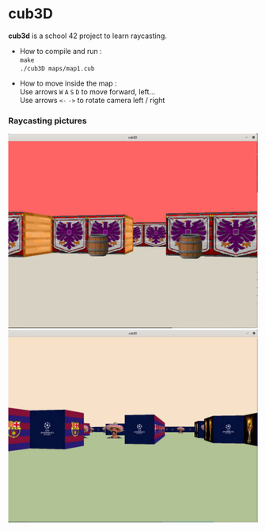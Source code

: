 # cub3D

**cub3d** is a school 42 project to learn raycasting.</br>

* How to compile and run : </br>
`make` </br>
`./cub3D maps/map1.cub` </br>

* How to move inside the map : </br>
Use arrows `W` `A` `S` `D` to move forward, left... </br>
Use arrows `<-` `->` to rotate camera left / right </br>

<h3>Raycasting pictures</h3>
<img src="https://github.com/loupascreau/cub3D/blob/master/pictures/cub3D_map1.png" alt="cub3D pic 1" width="700"/>
<img src="https://github.com/loupascreau/cub3D/blob/master/pictures/cub3D_map2.png" alt="cub3D pic 1" width="700"/>
